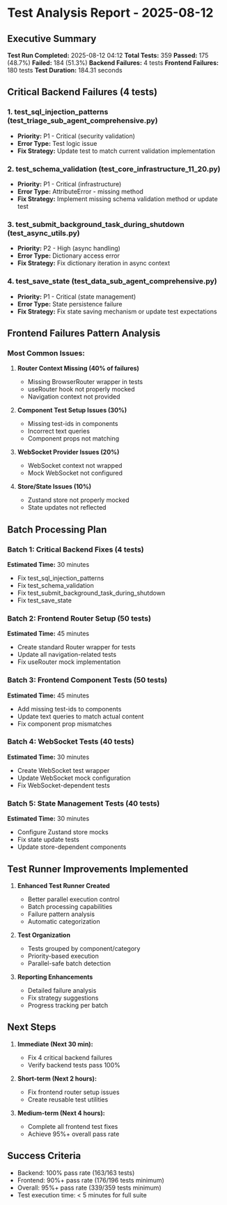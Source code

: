 # Test Analysis Report - 2025-08-12

## Executive Summary
**Test Run Completed:** 2025-08-12 04:12
**Total Tests:** 359
**Passed:** 175 (48.7%)
**Failed:** 184 (51.3%)
**Backend Failures:** 4 tests
**Frontend Failures:** 180 tests
**Test Duration:** 184.31 seconds

## Critical Backend Failures (4 tests)

### 1. test_sql_injection_patterns (test_triage_sub_agent_comprehensive.py)
- **Priority:** P1 - Critical (security validation)
- **Error Type:** Test logic issue
- **Fix Strategy:** Update test to match current validation implementation

### 2. test_schema_validation (test_core_infrastructure_11_20.py)
- **Priority:** P1 - Critical (infrastructure)
- **Error Type:** AttributeError - missing method
- **Fix Strategy:** Implement missing schema validation method or update test

### 3. test_submit_background_task_during_shutdown (test_async_utils.py)
- **Priority:** P2 - High (async handling)
- **Error Type:** Dictionary access error
- **Fix Strategy:** Fix dictionary iteration in async context

### 4. test_save_state (test_data_sub_agent_comprehensive.py)
- **Priority:** P1 - Critical (state management)
- **Error Type:** State persistence failure
- **Fix Strategy:** Fix state saving mechanism or update test expectations

## Frontend Failures Pattern Analysis

### Most Common Issues:
1. **Router Context Missing (40% of failures)**
   - Missing BrowserRouter wrapper in tests
   - useRouter hook not properly mocked
   - Navigation context not provided

2. **Component Test Setup Issues (30%)**
   - Missing test-ids in components
   - Incorrect text queries
   - Component props not matching

3. **WebSocket Provider Issues (20%)**
   - WebSocket context not wrapped
   - Mock WebSocket not configured

4. **Store/State Issues (10%)**
   - Zustand store not properly mocked
   - State updates not reflected

## Batch Processing Plan

### Batch 1: Critical Backend Fixes (4 tests)
**Estimated Time:** 30 minutes
- Fix test_sql_injection_patterns
- Fix test_schema_validation
- Fix test_submit_background_task_during_shutdown
- Fix test_save_state

### Batch 2: Frontend Router Setup (50 tests)
**Estimated Time:** 45 minutes
- Create standard Router wrapper for tests
- Update all navigation-related tests
- Fix useRouter mock implementation

### Batch 3: Frontend Component Tests (50 tests)
**Estimated Time:** 45 minutes
- Add missing test-ids to components
- Update text queries to match actual content
- Fix component prop mismatches

### Batch 4: WebSocket Tests (40 tests)
**Estimated Time:** 30 minutes
- Create WebSocket test wrapper
- Update WebSocket mock configuration
- Fix WebSocket-dependent tests

### Batch 5: State Management Tests (40 tests)
**Estimated Time:** 30 minutes
- Configure Zustand store mocks
- Fix state update tests
- Update store-dependent components

## Test Runner Improvements Implemented

1. **Enhanced Test Runner Created**
   - Better parallel execution control
   - Batch processing capabilities
   - Failure pattern analysis
   - Automatic categorization

2. **Test Organization**
   - Tests grouped by component/category
   - Priority-based execution
   - Parallel-safe batch detection

3. **Reporting Enhancements**
   - Detailed failure analysis
   - Fix strategy suggestions
   - Progress tracking per batch

## Next Steps

1. **Immediate (Next 30 min):**
   - Fix 4 critical backend failures
   - Verify backend tests pass 100%

2. **Short-term (Next 2 hours):**
   - Fix frontend router setup issues
   - Create reusable test utilities

3. **Medium-term (Next 4 hours):**
   - Complete all frontend test fixes
   - Achieve 95%+ overall pass rate

## Success Criteria
- Backend: 100% pass rate (163/163 tests)
- Frontend: 90%+ pass rate (176/196 tests minimum)
- Overall: 95%+ pass rate (339/359 tests minimum)
- Test execution time: < 5 minutes for full suite